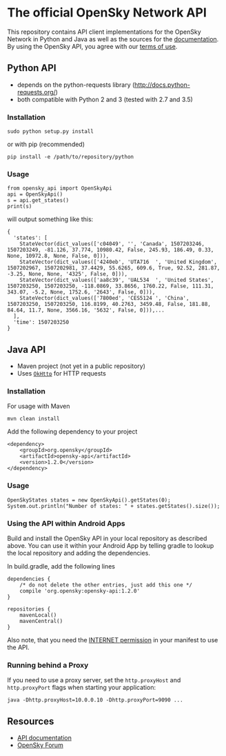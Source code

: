 # The official OpenSky Network API

This repository contains API client implementations for the OpenSky Network in
Python and Java as well as the sources for the [documentation](https://opensky-network.org/apidoc). By using the OpenSky API, you agree with our [terms of use](https://opensky-network.org/about/terms-of-use).



## Python API

* depends on the python-requests library (http://docs.python-requests.org/)
* both compatible with Python 2 and 3 (tested with 2.7 and 3.5)

### Installation

```
sudo python setup.py install
```

or with pip (recommended)

```
pip install -e /path/to/repository/python
```

### Usage

```
from opensky_api import OpenSkyApi
api = OpenSkyApi()
s = api.get_states()
print(s)
```

will output something like this:

```
{
  'states': [
    StateVector(dict_values(['c04049', '', 'Canada', 1507203246, 1507203249, -81.126, 37.774, 10980.42, False, 245.93, 186.49, 0.33, None, 10972.8, None, False, 0])),
    StateVector(dict_values(['4240eb', 'UTA716  ', 'United Kingdom', 1507202967, 1507202981, 37.4429, 55.6265, 609.6, True, 92.52, 281.87, -3.25, None, None, '4325', False, 0])),
    StateVector(dict_values(['aa8c39', 'UAL534  ', 'United States', 1507203250, 1507203250, -118.0869, 33.8656, 1760.22, False, 111.31, 343.07, -5.2, None, 1752.6, '2643', False, 0])),
    StateVector(dict_values(['7800ed', 'CES5124 ', 'China', 1507203250, 1507203250, 116.8199, 40.2763, 3459.48, False, 181.88, 84.64, 11.7, None, 3566.16, '5632', False, 0])),...
  ],
  'time': 1507203250
}
```


## Java API

* Maven project (not yet in a public repository)
* Uses [```OkHttp```](https://square.github.io/okhttp/) for HTTP requests

### Installation

For usage with Maven

```
mvn clean install
```

Add the following dependency to your project

```
<dependency>
    <groupId>org.opensky</groupId>
    <artifactId>opensky-api</artifactId>
    <version>1.2.0</version>
</dependency>
```

### Usage

```
OpenSkyStates states = new OpenSkyApi().getStates(0);
System.out.println("Number of states: " + states.getStates().size());
```

### Using the API within Android Apps

Build and install the OpenSky API in your local repository as described above.
You can use it within your Android App by telling gradle to lookup the local repository and adding the dependencies.

In build.gradle, add the following lines

    dependencies {
        /* do not delete the other entries, just add this one */
        compile 'org.opensky:opensky-api:1.2.0'
    }

    repositories {
        mavenLocal()
        mavenCentral()
    }

Also note, that you need the [INTERNET permission](https://developer.android.com/training/basics/network-ops/connecting.html) in your manifest to use the API.

### Running behind a Proxy

If you need to use a proxy server, set the `http.proxyHost` and `http.proxyPort`
flags when starting your application:

```
java -Dhttp.proxyHost=10.0.0.10 -Dhttp.proxyPort=9090 ...
```

## Resources

* [API documentation](https://opensky-network.org/apidoc)
* [OpenSky Forum](https://opensky-network.org/forum)
